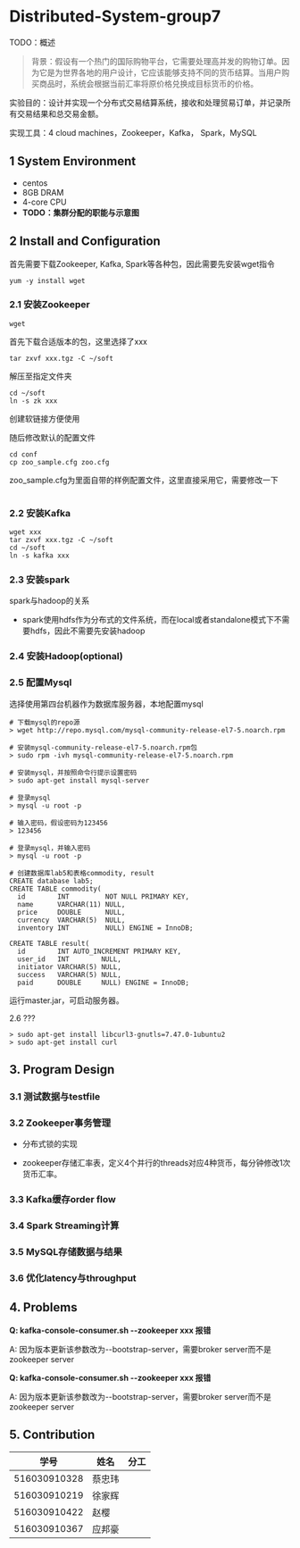 # Distributed-System-group7
TODO：概述

> 背景：假设有一个热门的国际购物平台，它需要处理高并发的购物订单。因为它是为世界各地的用户设计，它应该能够支持不同的货币结算。当用户购买商品时，系统会根据当前汇率将原价格兑换成目标货币的价格。

实验目的：设计并实现一个分布式交易结算系统，接收和处理贸易订单，并记录所有交易结果和总交易金额。

实现工具：4 cloud machines，Zookeeper，Kafka， Spark，MySQL

## 1 System Environment
- centos
- 8GB DRAM
- 4-core CPU
- **TODO：集群分配的职能与示意图** 

## 2 Install and Configuration
首先需要下载Zookeeper, Kafka, Spark等各种包，因此需要先安装wget指令

``` shell
yum -y install wget
```

### 2.1 安装Zookeeper

``` shell
wget
```
首先下载合适版本的包，这里选择了xxx

``` shell
tar zxvf xxx.tgz -C ~/soft
```
解压至指定文件夹

``` shell
cd ~/soft
ln -s zk xxx
```
创建软链接方便使用

随后修改默认的配置文件
``` shell
cd conf
cp zoo_sample.cfg zoo.cfg
```
zoo_sample.cfg为里面自带的样例配置文件，这里直接采用它，需要修改一下
``` shell

```


### 2.2 安装Kafka

``` shell
wget xxx
tar zxvf xxx.tgz -C ~/soft
cd ~/soft
ln -s kafka xxx
```


### 2.3 安装spark
spark与hadoop的关系
- spark使用hdfs作为分布式的文件系统，而在local或者standalone模式下不需要hdfs，因此不需要先安装hadoop

### 2.4 安装Hadoop(optional)

### 2.5 配置Mysql

选择使用第四台机器作为数据库服务器，本地配置mysql

``` shell
# 下载mysql的repo源
> wget http://repo.mysql.com/mysql-community-release-el7-5.noarch.rpm

# 安装mysql-community-release-el7-5.noarch.rpm包
> sudo rpm -ivh mysql-community-release-el7-5.noarch.rpm

# 安装mysql，并按照命令行提示设置密码
> sudo apt-get install mysql-server

# 登录mysql
> mysql -u root -p

# 输入密码，假设密码为123456
> 123456

# 登录mysql，并输入密码
> mysql -u root -p

# 创建数据库lab5和表格commodity, result
CREATE database lab5;
CREATE TABLE commodity(
  id        INT         NOT NULL PRIMARY KEY,
  name      VARCHAR(11) NULL,
  price     DOUBLE      NULL,
  currency  VARCHAR(5)  NULL,
  inventory INT         NULL) ENGINE = InnoDB;

CREATE TABLE result(
  id        INT AUTO_INCREMENT PRIMARY KEY,
  user_id   INT        NULL,
  initiator VARCHAR(5) NULL,
  success   VARCHAR(5) NULL,
  paid      DOUBLE     NULL) ENGINE = InnoDB;

```

运行master.jar，可启动服务器。



2.6 ???

```shell
> sudo apt-get install libcurl3-gnutls=7.47.0-1ubuntu2
> sudo apt-get install curl
```





## 3. Program Design

### 3.1 测试数据与testfile

### 3.2 Zookeeper事务管理

- 分布式锁的实现

- zookeeper存储汇率表，定义4个并行的threads对应4种货币，每分钟修改1次货币汇率。

### 3.3 Kafka缓存order flow

### 3.4 Spark Streaming计算

### 3.5 MySQL存储数据与结果

### 3.6 优化latency与throughput





## 4. Problems 

**Q: kafka-console-consumer.sh --zookeeper xxx 报错**

A: 因为版本更新该参数改为--bootstrap-server，需要broker server而不是zookeeper server

**Q: kafka-console-consumer.sh --zookeeper xxx 报错**

A: 因为版本更新该参数改为--bootstrap-server，需要broker server而不是zookeeper server





## 5. Contribution

| 学号         | 姓名   | 分工 |
| ------------ | ------ | ---- |
| 516030910328 | 蔡忠玮 |      |
| 516030910219 | 徐家辉 |      |
| 516030910422 | 赵樱   |      |
| 516030910367 | 应邦豪 |      |

